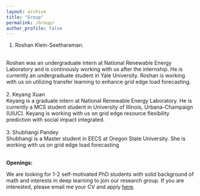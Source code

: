 ```yaml
---
layout: archive
title: "Group"
permalink: /Group/
author_profile: false
---
```



1. Roshan Klein-Seetharaman.
<br>
Roshan was an undergraduate intern at National Renewable Energy Laboratory and is continously working with us after the internship.  He is currently an undergraduate student in Yale University. Roshan is working with us on utilizing transfer learning to enhance grid edge load forecasting. 
<br>
<br>
2. Keyang Xuan
 <br>
Keyang is a graduate intern at National Renewable Energy Laboratory. He is currently a MCS student student in University of Illinois, Urbana-Champaign (UIUC). Keyang is working with us on grid edge resource flexibility prediction with social impact integrated. 
<br>
<br>
3. Shubhangi Pandey
<br>
Shubhangi is a Master student in EECS at Oregon State University. She is working with us on grid edge load forecasting
<br>
<br>

**Openings:**

We are looking for 1-2 self-motivated PhD students with solid background of math and interests in deep learning to join our research group. If you are interested, please email me your CV and apply <a href="https://gradschool.oregonstate.edu/admissions">here</a>. 
